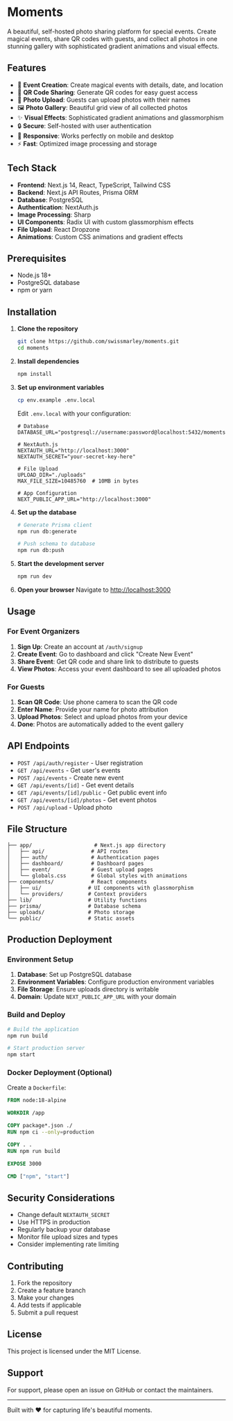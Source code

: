 # Moments

A beautiful, self-hosted photo sharing platform for special events. Create magical events, share QR codes with guests, and collect all photos in one stunning gallery with sophisticated gradient animations and visual effects.

## Features

- 🎉 **Event Creation**: Create magical events with details, date, and location
- 📱 **QR Code Sharing**: Generate QR codes for easy guest access
- 📸 **Photo Upload**: Guests can upload photos with their names
- 🖼️ **Photo Gallery**: Beautiful grid view of all collected photos
- ✨ **Visual Effects**: Sophisticated gradient animations and glassmorphism
- 🔒 **Secure**: Self-hosted with user authentication
- 📱 **Responsive**: Works perfectly on mobile and desktop
- ⚡ **Fast**: Optimized image processing and storage

## Tech Stack

- **Frontend**: Next.js 14, React, TypeScript, Tailwind CSS
- **Backend**: Next.js API Routes, Prisma ORM
- **Database**: PostgreSQL
- **Authentication**: NextAuth.js
- **Image Processing**: Sharp
- **UI Components**: Radix UI with custom glassmorphism effects
- **File Upload**: React Dropzone
- **Animations**: Custom CSS animations and gradient effects

## Prerequisites

- Node.js 18+ 
- PostgreSQL database
- npm or yarn

## Installation

1. **Clone the repository**
   ```bash
   git clone https://github.com/swissmarley/moments.git
   cd moments
   ```

2. **Install dependencies**
   ```bash
   npm install
   ```

3. **Set up environment variables**
   ```bash
   cp env.example .env.local
   ```
   
   Edit `.env.local` with your configuration:
   ```env
   # Database
   DATABASE_URL="postgresql://username:password@localhost:5432/moments"
   
   # NextAuth.js
   NEXTAUTH_URL="http://localhost:3000"
   NEXTAUTH_SECRET="your-secret-key-here"
   
   # File Upload
   UPLOAD_DIR="./uploads"
   MAX_FILE_SIZE=10485760  # 10MB in bytes
   
   # App Configuration
   NEXT_PUBLIC_APP_URL="http://localhost:3000"
   ```

4. **Set up the database**
   ```bash
   # Generate Prisma client
   npm run db:generate
   
   # Push schema to database
   npm run db:push
   ```

5. **Start the development server**
   ```bash
   npm run dev
   ```

6. **Open your browser**
   Navigate to [http://localhost:3000](http://localhost:3000)

## Usage

### For Event Organizers

1. **Sign Up**: Create an account at `/auth/signup`
2. **Create Event**: Go to dashboard and click "Create New Event"
3. **Share Event**: Get QR code and share link to distribute to guests
4. **View Photos**: Access your event dashboard to see all uploaded photos

### For Guests

1. **Scan QR Code**: Use phone camera to scan the QR code
2. **Enter Name**: Provide your name for photo attribution
3. **Upload Photos**: Select and upload photos from your device
4. **Done**: Photos are automatically added to the event gallery

## API Endpoints

- `POST /api/auth/register` - User registration
- `GET /api/events` - Get user's events
- `POST /api/events` - Create new event
- `GET /api/events/[id]` - Get event details
- `GET /api/events/[id]/public` - Get public event info
- `GET /api/events/[id]/photos` - Get event photos
- `POST /api/upload` - Upload photo

## File Structure

```
├── app/                    # Next.js app directory
│   ├── api/               # API routes
│   ├── auth/              # Authentication pages
│   ├── dashboard/         # Dashboard pages
│   ├── event/             # Guest upload pages
│   └── globals.css        # Global styles with animations
├── components/            # React components
│   ├── ui/               # UI components with glassmorphism
│   └── providers/        # Context providers
├── lib/                  # Utility functions
├── prisma/               # Database schema
├── uploads/              # Photo storage
└── public/               # Static assets
```

## Production Deployment

### Environment Setup

1. **Database**: Set up PostgreSQL database
2. **Environment Variables**: Configure production environment variables
3. **File Storage**: Ensure uploads directory is writable
4. **Domain**: Update `NEXT_PUBLIC_APP_URL` with your domain

### Build and Deploy

```bash
# Build the application
npm run build

# Start production server
npm start
```

### Docker Deployment (Optional)

Create a `Dockerfile`:

```dockerfile
FROM node:18-alpine

WORKDIR /app

COPY package*.json ./
RUN npm ci --only=production

COPY . .
RUN npm run build

EXPOSE 3000

CMD ["npm", "start"]
```

## Security Considerations

- Change default `NEXTAUTH_SECRET`
- Use HTTPS in production
- Regularly backup your database
- Monitor file upload sizes and types
- Consider implementing rate limiting

## Contributing

1. Fork the repository
2. Create a feature branch
3. Make your changes
4. Add tests if applicable
5. Submit a pull request

## License

This project is licensed under the MIT License.

## Support

For support, please open an issue on GitHub or contact the maintainers.

---

Built with ❤️ for capturing life's beautiful moments.



